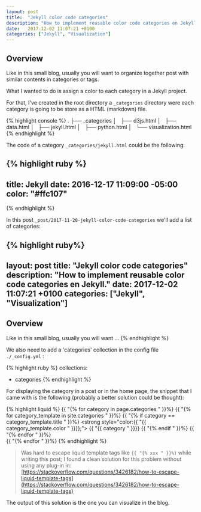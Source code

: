 ```yaml
---
layout: post
title:  "Jekyll color code categories"
description: "How to implement reusable color code categories en Jekyll."
date:   2017-12-02 11:07:21 +0100
categories: ["Jekyll", "Visualization"]
---
```

## Overview

Like in this small blog, usually you will want to organize together post with similar contents in categories or tags.

What I wanted to do is assign a color to each category in a Jekyll project.

For that, I've created in the root directory a `_categories` directory were each category is going to be store as a HTML (markdown) file.

{% highlight console %}
.
├── _categories
│   ├── d3js.html
│   ├── data.html
│   ├── jekyll.html
│   ├── python.html
│   └── visualization.html
{% endhighlight %}

The code of a category `_categories/jekyll.html` could be the following:

{% highlight ruby %}
---
title: Jekyll
date: 2016-12-17 11:09:00 -05:00
color: "#ffc107"
---
{% endhighlight %}

In this post `_post/2017-11-20-jekyll-color-code-categories` we'll add a list of categories:

{% highlight ruby%}
---
layout: post
title:  "Jekyll color code categories"
description: "How to implement reusable color code categories en Jekyll."
date:   2017-12-02 11:07:21 +0100
categories: ["Jekyll", "Visualization"]
---
## Overview
Like in this small blog, usually you will want ...
{% endhighlight %}

We also need to add a 'categories' collection in the config file `./_config.yml` :

{% highlight ruby %}
collections:
  - categories
{% endhighlight %}

For displaying the category in a post or in the home page, the snippet that I came with is the following (probably a better solution could be thought):

{% highlight liquid %}
    {{ "{% for category in page.categories " }}%}
        {{ "{% for category_template in site.categories " }}%}
            {{ "{% if category == category_template.title " }}%}
            <strong style="color:{{ "{{ category_template.color " }}}};">
                {{ "{{ category " }}}}
            </strong>
            {{ "{% endif " }}%}
        {{ "{% endfor " }}%}  
    {{ "{% endfor " }}%}
{% endhighlight %}

>Was hard to escape liquid template tags like `{{ "{% xxx " }}%)` while writing this post; I found a clean solution for this problem without using any plug-in in:
[https://stackoverflow.com/questions/3426182/how-to-escape-liquid-template-tags](https://stackoverflow.com/questions/3426182/how-to-escape-liquid-template-tags)

The output of this solution is the one you can visualize in the blog.


